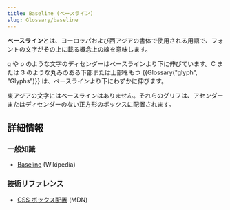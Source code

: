 ```yaml
---
title: Baseline (ベースライン)
slug: Glossary/baseline
---
```


**ベースライン**とは、ヨーロッパおよび西アジアの書体で使用される用語で、フォントの文字がその上に載る概念上の線を意味します。

g や p のような文字のディセンダーはベースラインより下に伸びています。C または 3 のような丸みのある下部または上部をもつ {{Glossary("glyph", "Glyphs")}} は、ベースラインより下にわずかに伸びます。

東アジアの文字にはベースラインはありません。それらのグリフは、アセンダーまたはディセンダーのない正方形のボックスに配置されます。

## 詳細情報

### 一般知識

- [Baseline](<https://en.wikipedia.org/wiki/Baseline_(typography)>) (Wikipedia)

### 技術リファレンス

- [CSS ボックス配置](/ja/docs/Web/CSS/CSS_Box_Alignment#Types_of_alignment) (MDN)
